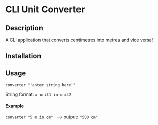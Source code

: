 # CLI Unit Converter

## Description

A CLI application that converts centimetres into metres and vice versa!

## Installation

## Usage

```converter "'enter string here'" ```

String format: 
```x unit1 in unit2```

#### Example
```converter "5 m in cm" ```
--> output: 
```"500 cm"```
